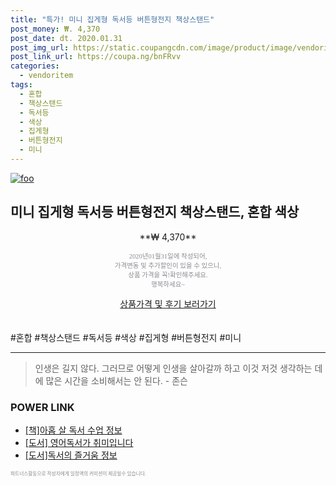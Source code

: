 ```yaml
--- 
title: "특가! 미니 집게형 독서등 버튼형전지 책상스탠드" 
post_money: ₩. 4,370 
post_date: dt. 2020.01.31 
post_img_url: https://static.coupangcdn.com/image/product/image/vendoritem/2019/04/01/3588658741/afb9f6e2-0ed1-4f60-9b0b-11b5bd2824b9.jpg 
post_link_url: https://coupa.ng/bnFRvv 
categories: 
  - vendoritem 
tags: 
  - 혼합 
  - 책상스탠드 
  - 독서등 
  - 색상 
  - 집게형 
  - 버튼형전지 
  - 미니 
--- 
```

[![foo](https://static.coupangcdn.com/image/product/image/vendoritem/2019/04/01/3588658741/afb9f6e2-0ed1-4f60-9b0b-11b5bd2824b9.jpg)](https://coupa.ng/bnFRvv) 

## 미니 집게형 독서등 버튼형전지 책상스탠드, 혼합 색상 
<p style="text-align: center;">**₩ 4,370**</p> 
<p style="text-align: center;"><span style="color: #898c8f; font-family: Georgia,Times,serif; font-size: 0.75em;">2020년01월31일에 작성되어, <br>가격변동 및 추가할인이 있을 수 있으니,<br> 상품 가격을 꼭!확인해주세요.<br>행복하세요~</span> 
</p>	 
<div markdown="0" style="text-align: center;"><a href="https://coupa.ng/bnFRvv" class="btn btn--success">상품가격 및 후기 보러가기</a></div> 
<br><br> 
  #혼합 #책상스탠드 #독서등 #색상 #집게형 #버튼형전지 #미니 
<hr> 

> 인생은 길지 않다. 그러므로 어떻게 인생을 살아갈까 하고 이것 저것 생각하는 데에 많은 시간을 소비해서는 안 된다. - 존슨 


### POWER LINK

* <a href="https://blog.naver.com/fasyy4321/221760167311" target="_blank">[책]아홉 살 독서 수업 정보</a>
* <a href="https://blog.naver.com/santokki14/221780541423" target="_blank">[도서] 영어독서가 취미입니다</a>
* <a href="https://blog.naver.com/sakai111/221773786689" target="_blank">[도서]독서의 즐거움 정보</a>

<span style="color: #898c8f; font-family: Georgia,Times,serif; font-size: 0.55em;">파트너스활동으로 작성자에게 일정액의 커미션이 제공될수 있습니다.</span> 
